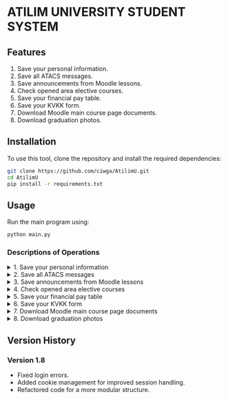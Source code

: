 # ATILIM UNIVERSITY STUDENT SYSTEM

## Features

1. Save your personal information.
2. Save all ATACS messages.
3. Save announcements from Moodle lessons.
4. Check opened area elective courses.
5. Save your financial pay table.
6. Save your KVKK form.
7. Download Moodle main course page documents.
8. Download graduation photos.

## Installation

To use this tool, clone the repository and install the required dependencies:

```bash
git clone https://github.com/ciwga/AtilimU.git
cd AtilimU
pip install -r requirements.txt
```

## Usage

Run the main program using:

```bash
python main.py
```

### Descriptions of Operations

<details>
<summary>1. Save your personal information</summary>

This option saves your personal information, such as your name, surname, student number, and department, to a file.
Saves in `atilim_data/university_profile` directory.

</details>

<details>
<summary>2. Save all ATACS messages</summary>

This option saves all of your Atacs messages to a file.
Saves in `atilim_data/atacs` directory.

</details>

<details>
<summary>3. Save announcements from Moodle lessons</summary>

This option saves all of the announcements for your Moodle lessons to a file.
Saves in `atilim_data/moodle` directory.

</details>

<details>
<summary>4. Check opened area elective courses</summary>

This option checks and saves the opened area elective courses.
Saves in `atilim_data/unacs` directory.

</details>

<details>
<summary>5. Save your financial pay table</summary>

This option saves your financial pay table to a file. The option also prints the total amount of money you have paid to date.
Saves in `atilim_data/atacs` directory.

</details>

<details>
<summary>6. Save your KVKK form</summary>

This option saves your KVKK form to a file.
Saves in `atilim_data/atacs` directory.

</details>

<details>
<summary>7. Download Moodle main course page documents</summary>

This option downloads course documents from the Moodle course main page.
Supported file formats include pdf, xlsx, docx, txt, pptx, zip, and html.
Saves in `atilim_data/moodle` directory.

</details>

<details>
<summary>8. Download graduation photos</summary>

This option downloads graduation photos if you have already participated in the ceremony.
Saves in `atilim_data/unacs/graduation_photos` directory.

</details>


## Version History

### Version 1.8

- Fixed login errors.
- Added cookie management for improved session handling.
- Refactored code for a more modular structure.
